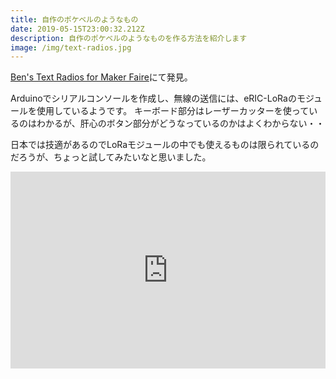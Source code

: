```yaml
---
title: 自作のポケベルのようなもの
date: 2019-05-15T23:00:32.212Z
description: 自作のポケベルのようなものを作る方法を紹介します
image: /img/text-radios.jpg
---
```

[Ben's Text Radios for Maker Faire](https://www.youtube.com/watch?v=o4tRhadMg_s)にて発見。

Arduinoでシリアルコンソールを作成し、無線の送信には、eRIC-LoRaのモジュールを使用しているようです。
キーボード部分はレーザーカッターを使っているのはわかるが、肝心のボタン部分がどうなっているのかはよくわからない・・

日本では技適があるのでLoRaモジュールの中でも使えるものは限られているのだろうが、ちょっと試してみたいなと思いました。

<iframe width="100%" height="315" src="https://www.youtube.com/embed/o4tRhadMg_s" frameborder="0" allow="accelerometer; autoplay; encrypted-media; gyroscope; picture-in-picture" allowfullscreen></iframe>
